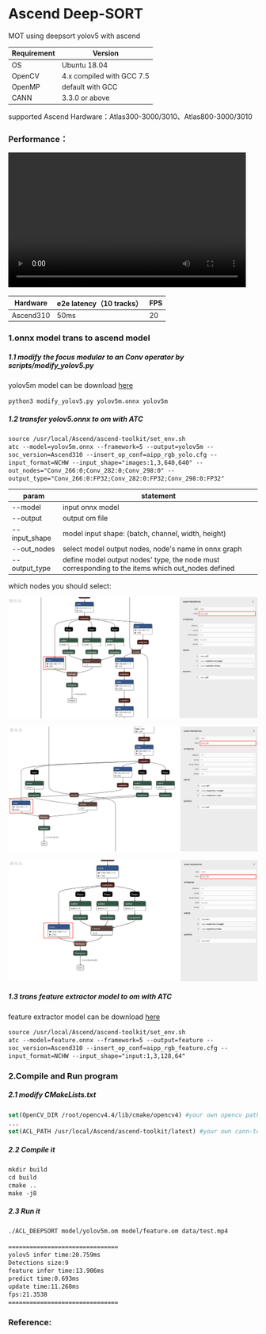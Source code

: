 # Ascend Deep-SORT
MOT using deepsort yolov5 with ascend

| Requirement | Version                   |
| ----------- | ------------------------- |
| OS          | Ubuntu 18.04              |
| OpenCV      | 4.x compiled with GCC 7.5 |
| OpenMP      | default with GCC          |
| CANN        | 3.3.0 or above            |

supported Ascend Hardware：Atlas300-3000/3010、Atlas800-3000/3010

### Performance：

<video id="video" height=272 width=480 controls="controls">
    <source src="https://infer-model.obs.cn-north-4.myhuaweicloud.com:443/deepsort/result.mp4?AccessKeyId=9ZDA1G0YE9DZH8KPKRYY&Expires=1662026166&Signature=%2BR9Fo3GdrKGdF6Ne6pIC4hB4e40%3D" type="video/mp4">
</video>



| Hardware  | e2e latency（10 tracks） | FPS  |
| --------- | ------------------------ | ---- |
| Ascend310 | 50ms                     | 20   |

### 1.onnx model trans to ascend model

##### 1.1 modify the focus modular to an Conv operator by scripts/modify_yolov5.py

yolov5m model can be download [here](https://infer-model.obs.cn-north-4.myhuaweicloud.com:443/deepsort/yolov5m.onnx?AccessKeyId=9ZDA1G0YE9DZH8KPKRYY&Expires=1662020514&Signature=S6qZw646TrHtDuiRM0mhi92WMwc%3D)

`python3 modify_yolov5.py yolov5m.onnx yolov5m`

##### 1.2 transfer yolov5.onnx to om with ATC

```shell
source /usr/local/Ascend/ascend-toolkit/set_env.sh
atc --model=yolov5m.onnx --framework=5 --output=yolov5m --soc_version=Ascend310 --insert_op_conf=aipp_rgb_yolo.cfg --input_format=NCHW --input_shape="images:1,3,640,640" --out_nodes="Conv_266:0;Conv_282:0;Conv_298:0" --output_type="Conv_266:0:FP32;Conv_282:0:FP32;Conv_298:0:FP32"

```

| param         | statement                                                    |
| ------------- | ------------------------------------------------------------ |
| --model       | input onnx model                                             |
| --output      | output om file                                               |
| --input_shape | model input shape: (batch, channel, width, height)           |
| --out_nodes   | select model output nodes, node's name in onnx graph         |
| --output_type | define model output nodes' type, the node must corresponding to the items which out_nodes defined |

which nodes you should select:

![node1](./data/node1.png)



![node2](./data/node2.png)



![node3](./data/node3.png)

##### 1.3 trans feature extractor model to om with ATC

feature extractor model can be download [here](https://infer-model.obs.cn-north-4.myhuaweicloud.com:443/deepsort/feature.onnx?AccessKeyId=9ZDA1G0YE9DZH8KPKRYY&Expires=1662020400&Signature=V4PuBePuJxqPS51xdGFCgFvFj6o%3D)

```shell
source /usr/local/Ascend/ascend-toolkit/set_env.sh
atc --model=feature.onnx --framework=5 --output=feature --soc_version=Ascend310 --insert_op_conf=aipp_rgb_feature.cfg --input_format=NCHW --input_shape="input:1,3,128,64"
```

### 2.Compile and Run program

##### 2.1 modify CMakeLists.txt 

```cmake
set(OpenCV_DIR /root/opencv4.4/lib/cmake/opencv4) #your own opencv path
...
set(ACL_PATH /usr/local/Ascend/ascend-toolkit/latest) #your own cann-toolkit path
```

##### 2.2 Compile it

```shell
mkdir build
cd build
cmake ..
make -j8
```

##### 2.3 Run it

```shell
./ACL_DEEPSORT model/yolov5m.om model/feature.om data/test.mp4

===============================
yolov5 infer time:20.759ms
Detections size:9
feature infer time:13.906ms
predict time:0.693ms
update time:11.268ms
fps:21.3538
===============================
```

### Reference:

[Yolov5_DeepSort_Pytorch]: https://github.com/mikel-brostrom/Yolov5_DeepSort_Pytorch
[DeepSORT]: https://github.com/shaoshengsong/DeepSORT

